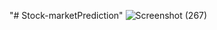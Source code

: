 "# Stock-marketPrediction" 
![Screenshot (267)](https://github.com/user-attachments/assets/8fb42a4d-caa9-41e5-8709-a8f783ed818e)
